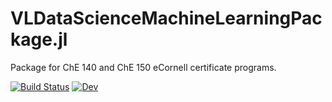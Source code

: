 # VLDataScienceMachineLearningPackage.jl
Package for ChE 140 and ChE 150 eCornell certificate programs. 

[![Build Status](https://github.com/varnerlab/VLDataScienceMachineLearningPackage.jl/actions/workflows/CI.yml/badge.svg?branch=main)](https://github.com/varnerlab/VLDataScienceMachineLearningPackage.jl/actions/workflows/CI.yml?query=branch%3Amain)
[![Dev](https://img.shields.io/badge/docs-dev-blue.svg)](https://varnerlab.github.io/VLDataScienceMachineLearningPackage.jl/dev)
